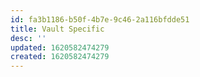 ```yaml
---
id: fa3b1186-b50f-4b7e-9c46-2a116bfdde51
title: Vault Specific
desc: ''
updated: 1620582474279
created: 1620582474279
---
```


